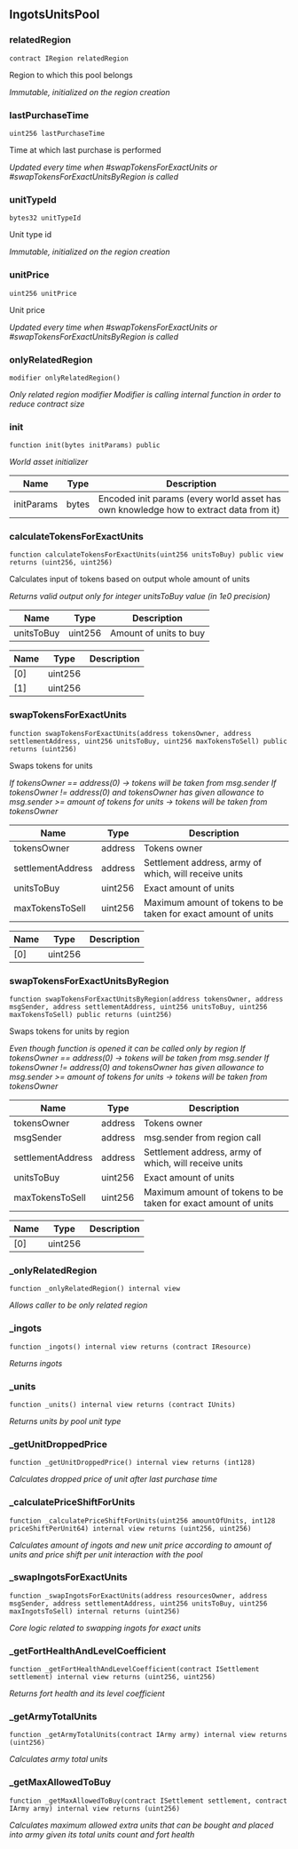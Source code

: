 ## IngotsUnitsPool








### relatedRegion

```solidity
contract IRegion relatedRegion
```

Region to which this pool belongs

_Immutable, initialized on the region creation_




### lastPurchaseTime

```solidity
uint256 lastPurchaseTime
```

Time at which last purchase is performed

_Updated every time when #swapTokensForExactUnits or #swapTokensForExactUnitsByRegion is called_




### unitTypeId

```solidity
bytes32 unitTypeId
```

Unit type id

_Immutable, initialized on the region creation_




### unitPrice

```solidity
uint256 unitPrice
```

Unit price

_Updated every time when #swapTokensForExactUnits or #swapTokensForExactUnitsByRegion is called_




### onlyRelatedRegion

```solidity
modifier onlyRelatedRegion()
```



_Only related region modifier
Modifier is calling internal function in order to reduce contract size_




### init

```solidity
function init(bytes initParams) public
```



_World asset initializer_

| Name | Type | Description |
| ---- | ---- | ----------- |
| initParams | bytes | Encoded init params (every world asset has own knowledge how to extract data from it) |



### calculateTokensForExactUnits

```solidity
function calculateTokensForExactUnits(uint256 unitsToBuy) public view returns (uint256, uint256)
```

Calculates input of tokens based on output whole amount of units

_Returns valid output only for integer unitsToBuy value (in 1e0 precision)_

| Name | Type | Description |
| ---- | ---- | ----------- |
| unitsToBuy | uint256 | Amount of units to buy |

| Name | Type | Description |
| ---- | ---- | ----------- |
| [0] | uint256 |  |
| [1] | uint256 |  |


### swapTokensForExactUnits

```solidity
function swapTokensForExactUnits(address tokensOwner, address settlementAddress, uint256 unitsToBuy, uint256 maxTokensToSell) public returns (uint256)
```

Swaps tokens for units

_If tokensOwner == address(0) -> tokens will be taken from msg.sender
If tokensOwner != address(0) and tokensOwner has given allowance to msg.sender >= amount of tokens for units -> tokens will be taken from tokensOwner_

| Name | Type | Description |
| ---- | ---- | ----------- |
| tokensOwner | address | Tokens owner |
| settlementAddress | address | Settlement address, army of which, will receive units |
| unitsToBuy | uint256 | Exact amount of units |
| maxTokensToSell | uint256 | Maximum amount of tokens to be taken for exact amount of units |

| Name | Type | Description |
| ---- | ---- | ----------- |
| [0] | uint256 |  |


### swapTokensForExactUnitsByRegion

```solidity
function swapTokensForExactUnitsByRegion(address tokensOwner, address msgSender, address settlementAddress, uint256 unitsToBuy, uint256 maxTokensToSell) public returns (uint256)
```

Swaps tokens for units by region

_Even though function is opened it can be called only by region
If tokensOwner == address(0) -> tokens will be taken from msg.sender
If tokensOwner != address(0) and tokensOwner has given allowance to msg.sender >= amount of tokens for units -> tokens will be taken from tokensOwner_

| Name | Type | Description |
| ---- | ---- | ----------- |
| tokensOwner | address | Tokens owner |
| msgSender | address | msg.sender from region call |
| settlementAddress | address | Settlement address, army of which, will receive units |
| unitsToBuy | uint256 | Exact amount of units |
| maxTokensToSell | uint256 | Maximum amount of tokens to be taken for exact amount of units |

| Name | Type | Description |
| ---- | ---- | ----------- |
| [0] | uint256 |  |


### _onlyRelatedRegion

```solidity
function _onlyRelatedRegion() internal view
```



_Allows caller to be only related region_




### _ingots

```solidity
function _ingots() internal view returns (contract IResource)
```



_Returns ingots_




### _units

```solidity
function _units() internal view returns (contract IUnits)
```



_Returns units by pool unit type_




### _getUnitDroppedPrice

```solidity
function _getUnitDroppedPrice() internal view returns (int128)
```



_Calculates dropped price of unit after last purchase time_




### _calculatePriceShiftForUnits

```solidity
function _calculatePriceShiftForUnits(uint256 amountOfUnits, int128 priceShiftPerUnit64) internal view returns (uint256, uint256)
```



_Calculates amount of ingots and new unit price according to amount of units and price shift per unit interaction with the pool_




### _swapIngotsForExactUnits

```solidity
function _swapIngotsForExactUnits(address resourcesOwner, address msgSender, address settlementAddress, uint256 unitsToBuy, uint256 maxIngotsToSell) internal returns (uint256)
```



_Core logic related to swapping ingots for exact units_




### _getFortHealthAndLevelCoefficient

```solidity
function _getFortHealthAndLevelCoefficient(contract ISettlement settlement) internal view returns (uint256, uint256)
```



_Returns fort health and its level coefficient_




### _getArmyTotalUnits

```solidity
function _getArmyTotalUnits(contract IArmy army) internal view returns (uint256)
```



_Calculates army total units_




### _getMaxAllowedToBuy

```solidity
function _getMaxAllowedToBuy(contract ISettlement settlement, contract IArmy army) internal view returns (uint256)
```



_Calculates maximum allowed extra units that can be bought and placed into army given its total units count and fort health_




